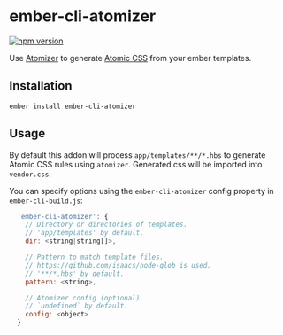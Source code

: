 ember-cli-atomizer
==============================================================================
[![npm version](https://badge.fury.io/js/ember-cli-atomizer.svg)](https://badge.fury.io/js/ember-cli-atomizer)

Use [Atomizer](https://github.com/acss-io/atomizer) to generate
[Atomic CSS](http://acss.io/) from your ember templates.

Installation
------------------------------------------------------------------------------

```
ember install ember-cli-atomizer
```


Usage
------------------------------------------------------------------------------

By default this addon will process `app/templates/**/*.hbs` to generate 
Atomic CSS rules using `atomizer`. Generated css will be imported into 
`vendor.css`.


You can specify options using the `ember-cli-atomizer` config property
in `ember-cli-build.js`:
```js
  'ember-cli-atomizer': {
    // Directory or directories of templates.
    // 'app/templates' by default.
    dir: <string|string[]>,

    // Pattern to match template files. 
    // https://github.com/isaacs/node-glob is used.
    // '**/*.hbs' by default.
    pattern: <string>,

    // Atomizer config (optional).
    // `undefined` by default.
    config: <object>
  }
```
